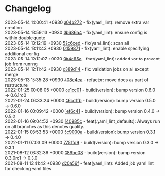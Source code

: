 # Changelog

2023-05-14 14:00:41 +0930 [a04b272](https://gitlab.com/nofusscomputing/projects/gitlab-ci/-/commit/a04b272c167dae27940211b7c77a4adcb33b2086) - fix(yaml_lint): remove extra var creation  
2023-05-14 13:59:13 +0930 [3b686a4](https://gitlab.com/nofusscomputing/projects/gitlab-ci/-/commit/3b686a461be22b682642eb1143f2bd2ea2d3ef17) - fix(yaml_lint): ensure config is within double quote  
2023-05-14 13:12:19 +0930 [52c6ced](https://gitlab.com/nofusscomputing/projects/gitlab-ci/-/commit/52c6ceda83b04e1e18eaa9c32b1a41733dc26497) - fix(yaml_lint): scan all  
2023-05-14 13:11:43 +0930 [0d59871](https://gitlab.com/nofusscomputing/projects/gitlab-ci/-/commit/0d59871a1a73178c248b2189dfae2cd93f21c469) - fix(yaml_lint): enable specifying additional config  
2023-05-14 12:12:07 +0930 [0b4e85c](https://gitlab.com/nofusscomputing/projects/gitlab-ci/-/commit/0b4e85c3134ff9f126056113383383559cdfb227) - feat(yaml_lint): added var to prevent job from runnng  
2023-05-14 12:11:42 +0930 [d389d14](https://gitlab.com/nofusscomputing/projects/gitlab-ci/-/commit/d389d14192e1e483fbd48fa9b5c5bee25db14a20) - fix: validation jobs on all except merge  
2023-05-13 15:35:28 +0930 [408e4ea](https://gitlab.com/nofusscomputing/projects/gitlab-ci/-/commit/408e4eab9e1f61004f1e38af6d1531747b7da99b) - refactor: move docs as part of restructure  
2022-01-25 00:08:05 +0000 [ce1cc01](https://gitlab.com/nofusscomputing/projects/gitlab-ci/-/commit/ce1cc017e26ff7f6cee586cc7d98e4d292275672) - build(version): bump version 0.6.0 → 0.6.1rc0  
2022-01-24 06:33:24 +0000 [46cc1fb](https://gitlab.com/nofusscomputing/projects/gitlab-ci/-/commit/46cc1fbb6a878e485af39e679b5184a9912c2e7f) - build(version): bump version 0.5.0 → 0.6.0  
2022-01-16 00:09:42 +0000 [1ef6c41](https://gitlab.com/nofusscomputing/projects/gitlab-ci/-/commit/1ef6c41818c40183f8019ea5cde48b4278e4d694) - build(version): bump version 0.4.0 → 0.5.0  
2022-01-16 09:04:52 +0930 [140985c](https://gitlab.com/nofusscomputing/projects/gitlab-ci/-/commit/140985c3a4ea07cf30f7fe8c970fb07cc61b776d) - feat(.yaml_lint_defaults): Always run on all branches as this denotes quality.  
2022-01-15 03:53:53 +0000 [5c9000a](https://gitlab.com/nofusscomputing/projects/gitlab-ci/-/commit/5c9000a74859504ed64bbefa1fd193f80a2b69c2) - build(version): bump version 0.3.1 → 0.4.0  
2022-01-11 07:03:09 +0000 [7751fd9](https://gitlab.com/nofusscomputing/projects/gitlab-ci/-/commit/7751fd9494f610fff0ea16bd303bfe62d0034eec) - build(version): bump version 0.3.0 → 0.3.1  
2021-08-12 03:32:36 +0000 [389bc08](https://gitlab.com/nofusscomputing/projects/gitlab-ci/-/commit/389bc08d7686153fb374aa83d440c35c9b4eac90) - build(version): bump version 0.3.0rc1 → 0.3.0  
2021-08-11 13:41:42 +0930 [d20a56f](https://gitlab.com/nofusscomputing/projects/gitlab-ci/-/commit/d20a56fa0ca492e3fc2ad7c548fc891cc8ffc8ec) - feat(yaml_lint): Added job yaml lint for checking yaml files  
